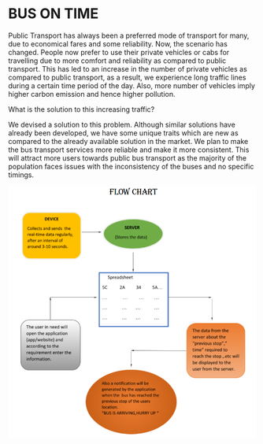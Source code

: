 # BUS ON TIME #

Public Transport has always been a preferred mode of transport for many, due to economical fares and some reliability. Now, the scenario has changed. People now prefer to use their private vehicles or cabs for travelling due to more comfort and reliability as compared to public transport. This has led to an increase in the number of private vehicles as compared to public transport, as a result, we experience long traffic lines during a certain time period of the day.
Also, more number of vehicles imply higher carbon emission and hence higher pollution.

What is the solution to this increasing traffic?

We devised a solution to this problem. Although similar solutions have already been developed, we have some unique traits which are new as compared to the already available solution in the market. We plan to make the bus transport services more reliable and make it more consistent. This will attract more users towards public bus transport as the majority of the population faces issues with the inconsistency of the buses and no specific timings. 

![alt text](https://raw.githubusercontent.com/pallav1299/BusOnTime/master/block_diagram.png)
